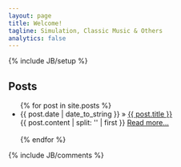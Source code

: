 ```yaml
---
layout: page
title: Welcome!
tagline: Simulation, Classic Music & Others
analytics: false
---
```

{% include JB/setup %}

## Posts

<ul class="posts">
  {% for post in site.posts %}
    <li><span>{{ post.date | date_to_string }}</span> &raquo;
        <a href="{{ BASE_PATH }}{{ post.url }}">{{ post.title }}</a></li>
    {{ post.content | split: '<!-- more -->' | first }}
    <a href="{{ post.url }}">Read more...</a><br><br>
  {% endfor %}
</ul>

{% include JB/comments %}
